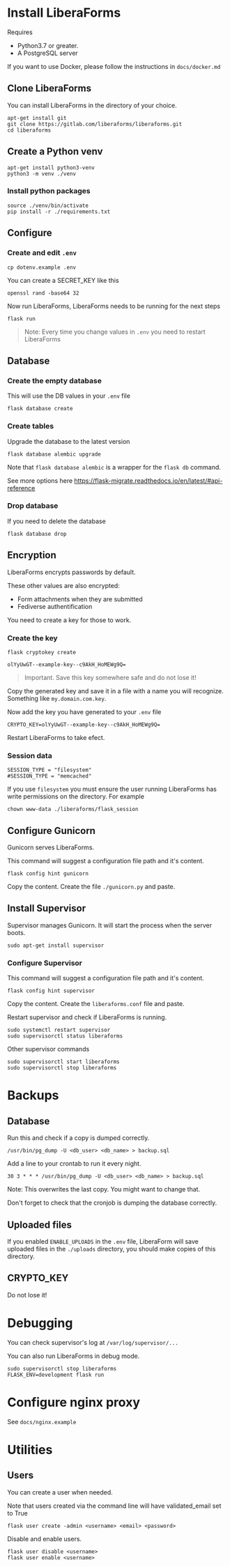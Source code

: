 # Install LiberaForms

Requires
* Python3.7 or greater.
* A PostgreSQL server


If you want to use Docker, please follow the instructions in `docs/docker.md`

## Clone LiberaForms

You can install LiberaForms in the directory of your choice.

```
apt-get install git
git clone https://gitlab.com/liberaforms/liberaforms.git
cd liberaforms
```

## Create a Python venv

```
apt-get install python3-venv
python3 -m venv ./venv
```

### Install python packages
```
source ./venv/bin/activate
pip install -r ./requirements.txt
```

## Configure

### Create and edit `.env`
```
cp dotenv.example .env
```

You can create a SECRET_KEY like this
```
openssl rand -base64 32
```

Now run LiberaForms, LiberaForms needs to be running for the next steps

```
flask run
```

> Note: Every time you change values in `.env` you need to restart LiberaForms

## Database

### Create the empty database

This will use the DB values in your `.env` file
```
flask database create
```

### Create tables

Upgrade the database to the latest version

```
flask database alembic upgrade
```

Note that `flask database alembic` is a wrapper for the `flask db` command.

See more options here https://flask-migrate.readthedocs.io/en/latest/#api-reference


### Drop database

If you need to delete the database

```
flask database drop
```

## Encryption

LiberaForms encrypts passwords by default.

These other values are also encrypted:

* Form attachments when they are submitted
* Fediverse authentification

You need to create a key for those to work.

### Create the key

```
flask cryptokey create

olYyUwGT--example-key--c9AkH_HoMEWg9Q=

```

> Important. Save this key somewhere safe and do not lose it!

Copy the generated key and save it in a file with a name you will recognize.
Something like `my.domain.com.key`.

Now add the key you have generated to your `.env` file

```
CRYPTO_KEY=olYyUwGT--example-key--c9AkH_HoMEWg9Q=
```

Restart LiberaForms to take efect.

### Session data

```
SESSION_TYPE = "filesystem"
#SESSION_TYPE = "memcached"
```

If you use `filesystem` you must ensure the user running LiberaForms has write permissions
on the directory. For example

```
chown www-data ./liberaforms/flask_session
```

## Configure Gunicorn

Gunicorn serves LiberaForms.

This command will suggest a configuration file path and it's content.

```
flask config hint gunicorn
```

Copy the content. Create the file `./gunicorn.py` and paste.


## Install Supervisor

Supervisor manages Gunicorn. It will start the process when the server boots.
```
sudo apt-get install supervisor
```

### Configure Supervisor

This command will suggest a configuration file path and it's content.
```
flask config hint supervisor
```
Copy the content. Create the `liberaforms.conf` file and paste.

Restart supervisor and check if LiberaForms is running.
```
sudo systemctl restart supervisor
sudo supervisorctl status liberaforms
```
Other supervisor commands
```
sudo supervisorctl start liberaforms
sudo supervisorctl stop liberaforms
```

# Backups

## Database

Run this and check if a copy is dumped correctly.
```
/usr/bin/pg_dump -U <db_user> <db_name> > backup.sql
```

Add a line to your crontab to run it every night.
```
30 3 * * * /usr/bin/pg_dump -U <db_user> <db_name> > backup.sql
```
Note: This overwrites the last copy. You might want to change that.

Don't forget to check that the cronjob is dumping the database correctly.

## Uploaded files

If you enabled `ENABLE_UPLOADS` in the `.env` file, LiberaForm will save
uploaded files in the `./uploads` directory, you should make copies of this directory.

## CRYPTO_KEY

Do not lose it!

# Debugging
You can check supervisor's log at `/var/log/supervisor/...`

You can also run LiberaForms in debug mode.
```
sudo supervisorctl stop liberaforms
FLASK_ENV=development flask run
```

# Configure nginx proxy
See `docs/nginx.example`


# Utilities

## Users

You can create a user when needed.

Note that users created via the command line will have validated_email set to True

```
flask user create -admin <username> <email> <password>
```

Disable and enable users.

```
flask user disable <username>
flask user enable <username>
```
